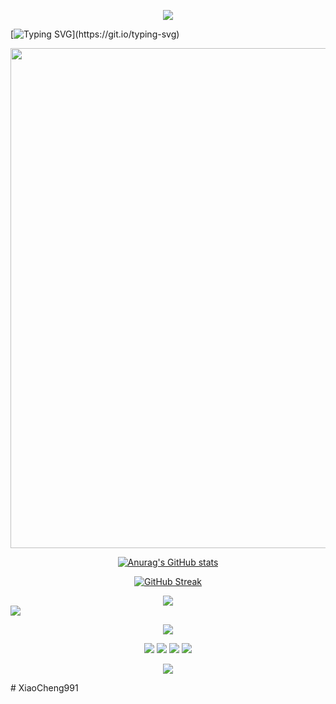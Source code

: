 <p align="center">
<img src="https://capsule-render.vercel.app/api?type=waving&color=timeGradient&height=300&&section=header&text=Hi VISITORS&fontSize=90&fontAlign=50&fontAlignY=30&desc=I am XiaoCheng2024!&descAlign=50&descSize=30&descAlignY=60&animation=twinkling" />
</p>

<!-- 动态字体 -->
[![Typing SVG](https://readme-typing-svg.demolab.com?font=Doto&pause=1000&center=true&vCenter=true&width=435&lines=Welcome+to+my+Gitub+profile+page!)](https://git.io/typing-svg)

<!-- Stats -->
<center>
<!-- 贡献图 -->
<img width="800" src="https://github-readme-activity-graph.vercel.app/graph?username=XiaoCheng991&theme=github-compact&hide_border=true&area=true" />

[![Anurag's GitHub stats](https://github-readme-stats.vercel.app/api?username=xiaoCheng991&show_icons=true&theme=tokyonight)](https://github.com/anuraghazra/github-readme-stats)

<!-- Streak -->
[![GitHub Streak](https://streak-stats.demolab.com?user=XiaoCheng991)](https://git.io/streak-stats)

<!-- 语言 -->
<img style="text-align: center;" src="https://github-readme-stats.vercel.app/api/top-langs/?username=XiaoCheng991&theme=transparent&hide_border=true&layout=donut-vertical&langs_count=6" />

</center>
<!-- 技术栈 -->
<img style="text-align: center;" src="https://skillicons.dev/icons?i={YOUR_TECH_STACK}&theme=light" />

<!-- 技能 -->
<p align="center">
<!-- https://github.com/tandpfun/skill-icons -->
<img align="center" src="https://skillicons.dev/icons?i=java,py,md,cs,html,css,js,ts&theme=light" />
</p>

<!-- 链接 -->
<p style="text-align: center;">
    <a href="https://github.com/XiaoCheng991"><img src="https://img.shields.io/badge/GitHub-XiaoCheng991-blue?logo=github" /></a>
    <a href="https://blog.csdn.net/qq_60985619?type=blog"></a>
    <a href="https://space.bilibili.com/3546566354798756?spm_id_from=333.1007.0.0"><img src="https://img.shields.io/badge/哔哩哔哩-小橙991-pink?logo=bilibili" /></a>
    <img src="https://img.shields.io/badge/QQ-2506919319-green?logo=tencentqq" />
    <!-- https://github.com/antonkomarev/github-profile-views-counter -->
    <img src="https://komarev.com/ghpvc/?username=XiaoCheng991&abbreviated=true&color=yellow" />
</p>

<p align="center">
<img src="https://capsule-render.vercel.app/api?type=waving&color=timeGradient&height=300&&section=footer&text=KEEP GOING&fontSize=90&fontAlign=50&fontAlignY=70&desc=Active!&descAlign=50&descSize=30&descAlignY=40&animation=twinkling" />
</p># XiaoCheng991
